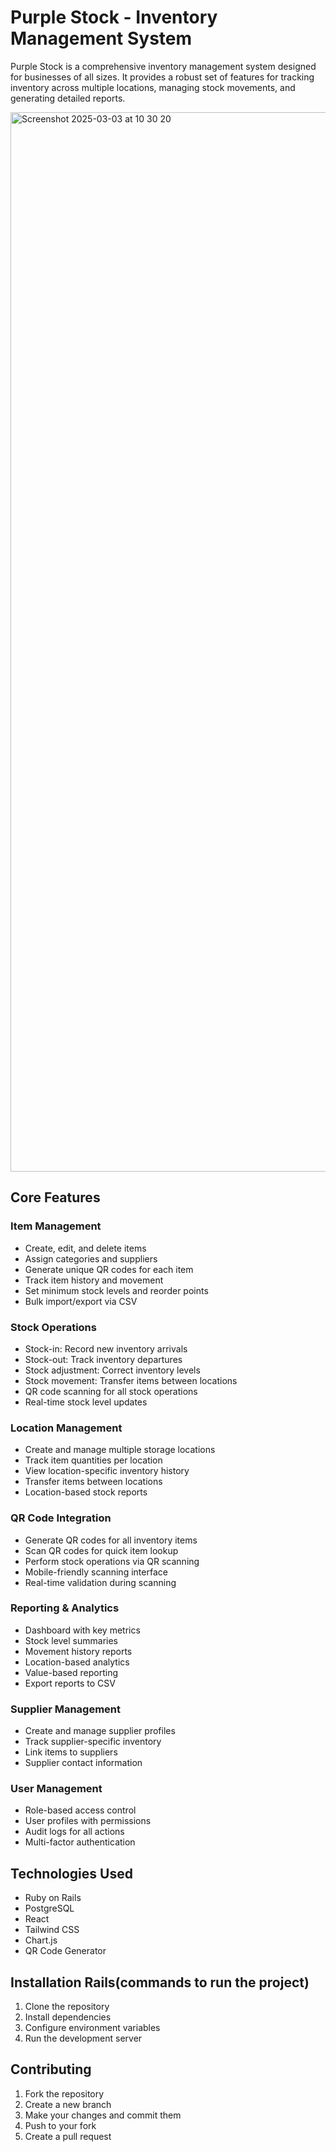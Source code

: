 # Purple Stock - Inventory Management System

Purple Stock is a comprehensive inventory management system designed for businesses of all sizes. It provides a robust set of features for tracking inventory across multiple locations, managing stock movements, and generating detailed reports.

<img width="1695" alt="Screenshot 2025-03-03 at 10 30 20" src="https://github.com/user-attachments/assets/7e78f8d0-c98c-4366-be14-f24f6650a0f8" />

## Core Features

### Item Management
- Create, edit, and delete items
- Assign categories and suppliers
- Generate unique QR codes for each item
- Track item history and movement
- Set minimum stock levels and reorder points
- Bulk import/export via CSV

### Stock Operations
- Stock-in: Record new inventory arrivals
- Stock-out: Track inventory departures
- Stock adjustment: Correct inventory levels
- Stock movement: Transfer items between locations
- QR code scanning for all stock operations
- Real-time stock level updates

### Location Management
- Create and manage multiple storage locations
- Track item quantities per location
- View location-specific inventory history
- Transfer items between locations
- Location-based stock reports

### QR Code Integration
- Generate QR codes for all inventory items
- Scan QR codes for quick item lookup
- Perform stock operations via QR scanning
- Mobile-friendly scanning interface
- Real-time validation during scanning

### Reporting & Analytics
- Dashboard with key metrics
- Stock level summaries
- Movement history reports
- Location-based analytics
- Value-based reporting
- Export reports to CSV

### Supplier Management
- Create and manage supplier profiles
- Track supplier-specific inventory
- Link items to suppliers
- Supplier contact information

### User Management
- Role-based access control
- User profiles with permissions
- Audit logs for all actions
- Multi-factor authentication

## Technologies Used
- Ruby on Rails
- PostgreSQL
- React
- Tailwind CSS
- Chart.js
- QR Code Generator

## Installation Rails(commands to run the project)

1. Clone the repository
2. Install dependencies
3. Configure environment variables
4. Run the development server

## Contributing

1. Fork the repository
2. Create a new branch
3. Make your changes and commit them
4. Push to your fork
5. Create a pull request